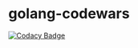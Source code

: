 # golang-codewars

[![Codacy Badge](https://api.codacy.com/project/badge/Grade/3b89c6c0633a44f194babfb7947e554b)](https://www.codacy.com/app/nquiroz/golang-codewars?utm_source=github.com&amp;utm_medium=referral&amp;utm_content=nhsz/golang-codewars&amp;utm_campaign=Badge_Grade)
